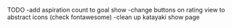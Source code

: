 TODO
-add aspiration count to goal show
-change buttons on rating view to abstract icons (check fontawesome)
-clean up katayaki show page
